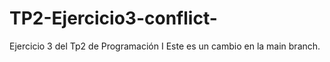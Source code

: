 # TP2-Ejercicio3-conflict-
Ejercicio 3 del Tp2 de Programación I
Este es un cambio en la main branch.
